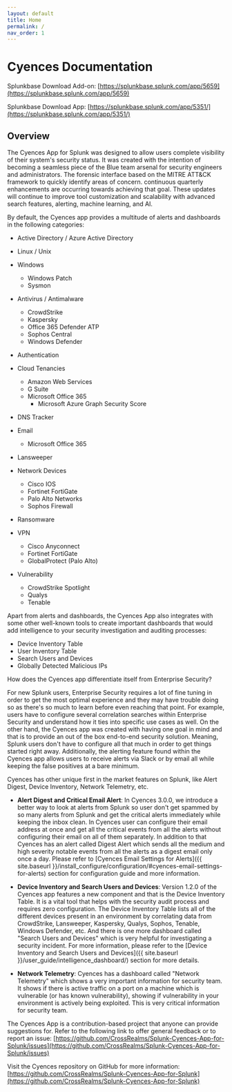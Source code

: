```yaml
---
layout: default
title: Home
permalink: /
nav_order: 1
---
```


# Cyences Documentation

Splunkbase Download Add-on:
[https://splunkbase.splunk.com/app/5659](https://splunkbase.splunk.com/app/5659)

Splunkbase Download App:
[https://splunkbase.splunk.com/app/5351/](https://splunkbase.splunk.com/app/5351/)

## Overview
The Cyences App for Splunk was designed to allow users complete visibility of their system's security status. It was created with the intention of becoming a seamless piece of the Blue team arsenal for security engineers and administrators. The forensic interface based on the MITRE ATT&CK framework to quickly identify areas of concern. continuous quarterly enhancements are occurring towards achieving that goal. These updates will continue to improve tool customization and scalability with advanced search features, alerting, machine learning, and AI.

By default, the Cyences app provides a multitude of alerts and dashboards in the following categories:

* Active Directory / Azure Active Directory 
* Linux / Unix 
* Windows
    * Windows Patch
    * Sysmon

* Antivirus / Antimalware
    * CrowdStrike  
    * Kaspersky
    * Office 365 Defender ATP
    * Sophos Central
    * Windows Defender 

* Authentication 

* Cloud Tenancies
    * Amazon Web Services 
    * G Suite
    * Microsoft Office 365
        * Microsoft Azure Graph Security Score

* DNS Tracker

* Email
    * Microsoft Office 365

* Lansweeper 

* Network Devices 
    * Cisco IOS
    * Fortinet FortiGate 
    * Palo Alto Networks
    * Sophos Firewall

* Ransomware

* VPN
    * Cisco Anyconnect 
    * Fortinet FortiGate
    * GlobalProtect (Palo Alto)

* Vulnerability
    * CrowdStrike Spotlight
    * Qualys
    * Tenable 


Apart from alerts and dashboards, the Cyences App also integrates with some other well-known tools to create important dashboards that would add intelligence to your security investigation and auditing processes:

* Device Inventory Table
* User Inventory Table
* Search Users and Devices
* Globally Detected Malicious IPs


How does the Cyences app differentiate itself from Enterprise Security?

For new Splunk users, Enterprise Security requires a lot of fine tuning in order to get the most optimal experience and they may have trouble doing so as there's so much to learn before even reaching that point. For example, users have to configure several correlation searches within Enterprise Security and understand how it ties into specific use cases as well. On the other hand, the Cyences app was created with having one goal in mind and that is to provide an out of the box end-to-end security solution. Meaning, Splunk users don't have to configure all that much in order to get things started right away. Additionally, the alerting feature found within the Cyences app allows users to receive alerts via Slack or by email all while keeping the false positives at a bare minimum.


Cyences has other unique first in the market features on Splunk, like Alert Digest, Device Inventory, Network Telemetry, etc.

* **Alert Digest and Critical Email Alert**: In Cyences 3.0.0, we introduce a better way to look at alerts from Splunk so user don't get spammed by so many alerts from Splunk and get the critical alerts immediately while keeping the inbox clean. In Cyences user can configure their email address at once and get all the critical events from all the alerts without configuring their email on all of them separately. In addition to that Cyences has an alert called Digest Alert which sends all the medium and high severity notable events from all the alerts as a digest email only once a day. Please refer to [Cyences Email Settings for Alerts]({{ site.baseurl }}/install_configure/configuration/#cyences-email-settings-for-alerts) section for configuration guide and more information.

* **Device Inventory and Search Users and Devices**: Version 1.2.0 of the Cyences app features a new component and that is the Device Inventory Table. It is a vital tool that helps with the security audit process and requires zero configuration. The Device Inventory Table lists all of the different devices present in an environment by correlating data from CrowdStrike, Lansweeper, Kaspersky, Qualys, Sophos, Tenable, Windows Defender, etc. And there is one more dashboard called "Search Users and Devices" which is very helpful for investigating a security incident. For more information, please refer to the [Device Inventory and Search Users and Devices]({{ site.baseurl }}/user_guide/intelligence_dashboard/) section for more details.

* **Network Telemetry**: Cyences has a dashboard called "Network Telemetry" which shows a very important information for security team. It shows if there is active traffic on a port on a machine which is vulnerable (or has known vulnerability), showing if vulnerability in your environment is actively being exploited. This is very critical information for security team.


The Cyences App is a contribution-based project that anyone can provide suggestions for. Refer to the following link to offer general feedback or to report an issue: [https://github.com/CrossRealms/Splunk-Cyences-App-for-Splunk/issues](https://github.com/CrossRealms/Splunk-Cyences-App-for-Splunk/issues)

Visit the Cyences repository on GitHub for more information: [https://github.com/CrossRealms/Splunk-Cyences-App-for-Splunk](https://github.com/CrossRealms/Splunk-Cyences-App-for-Splunk)